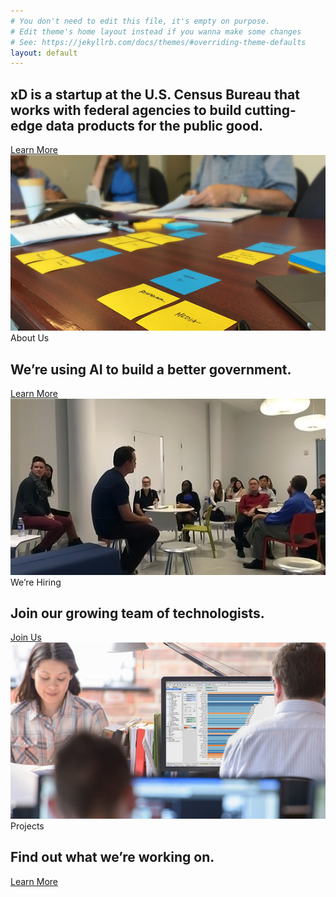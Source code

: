 ```yaml
---
# You don't need to edit this file, it's empty on purpose.
# Edit theme's home layout instead if you wanna make some changes
# See: https://jekyllrb.com/docs/themes/#overriding-theme-defaults
layout: default
---
```

<section class="hero">
  <div class="usa-grid">
    <div class="hero-container">
      <div class="hero-content">
        <h1>
          xD is a startup at the U.S. Census Bureau that works with federal
          agencies to build cutting-edge data products for the public good.
        </h1>
        <a class="usa-button xd-btn" href="{{ site.baseurl }}{% link _pages/about.md %}">Learn More</a>
      </div>
    </div>
  </div>
</section>
<section class="ctas">
  <div class="usa-grid">
    <div class="tile">
      <a href="{{ site.baseurl }}{% link _pages/about.md %}">
        <img src="assets/img/pages/index/hiring-desk.jpg">
      </a>
      <span>About Us</span>
      <h2>
        We’re using AI to build a better government.
      </h2>
      <a class="cta-link" href="{{ site.baseurl }}{% link _pages/about.md %}">Learn More</a>
    </div>
    <div class="tile">
      <a href="{{ site.baseurl }}{% link _pages/join.md %}">
        <img src="assets/img/pages/index/hiring-3.jpg">
      </a>
      <span>We’re Hiring</span>
      <h2>
        Join our growing team of technologists.
      </h2>
      <a class="cta-link" href="{{ site.baseurl }}{% link _pages/join.md %}">Join Us</a>
    </div>
    <div class="tile">
      <a href="{{ site.baseurl }}{% link _projects/data-visualization-standards.md %}">
        <img src="assets/img/pages/index/dds-image.jpg">
      </a>
      <span>Projects</span>
      <h2>
        Find out what we’re working on.
      </h2>
      <a class="cta-link" href="{{ site.baseurl }}{% link _projects/data-visualization-standards.md %}">Learn More</a>
    </div>
  </div>
</section>

